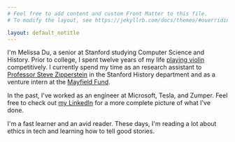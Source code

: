 ```yaml
---
# Feel free to add content and custom Front Matter to this file.
# To modify the layout, see https://jekyllrb.com/docs/themes/#overriding-theme-defaults

layout: default_notitle
---
```


I'm Melissa Du, a senior at Stanford studying Computer Science and History. Prior to college, I spent twelve years of my life [playing violin](https://www.youtube.com/user/asiansarentnerdy) competitively. I currently spend my time as an research assistant to [Professor Steve Zipperstein](https://history.stanford.edu/people/steven-zipperstein) in the Stanford History department and as a venture intern at the [Mayfield Fund](https://www.mayfield.com/). 

In the past, I've worked as an engineer at Microsoft, Tesla, and Zumper. Feel free to check out [my LinkedIn](https://www.linkedin.com/in/mdu96/) for a more complete picture of what I've done. 

I'm a fast learner and an avid reader. These days, I'm reading a lot about ethics in tech and learning how to tell good stories.